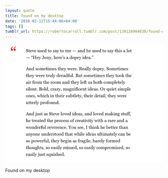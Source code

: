 ```yaml
---
layout: quote
title: found on my desktop
date: '2016-02-11T15:44:06+04:00'
tags: []
tumblr_url: https://robertocarroll.tumblr.com/post/139128904830/found-on-my-desktop
---
```

<img src="/images/quotes/tumblr_o2ehligMUE1u0ytjpo1_1280.png"/><br/><p>Found on my desktop</p>
